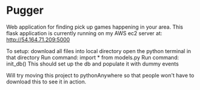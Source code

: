Pugger
======

Web application for finding pick up games happening in your area.
This flask application is currently running on my AWS ec2 server at:
http://54.164.71.209:5000

To setup:
download all files into local directory
open the python terminal in that directory
Run command: import * from models.py
Run command: init_db()
This should set up the db and populate it with dummy events

Will try moving this project to pythonAnywhere so that people won't have to download this to see it in action.
